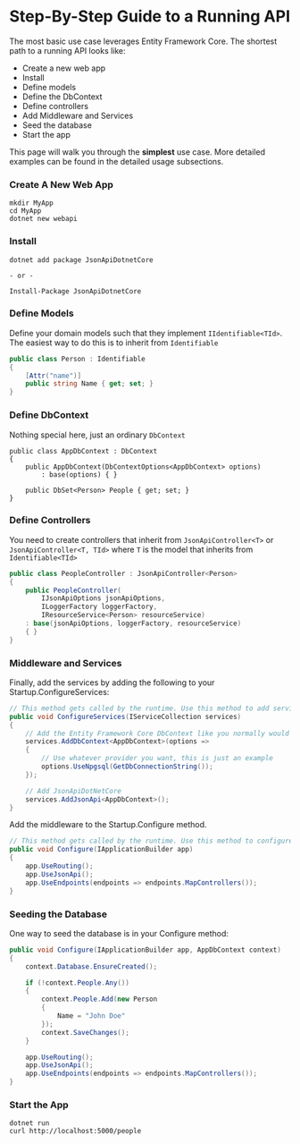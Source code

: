 # Step-By-Step Guide to a Running API

The most basic use case leverages Entity Framework Core.
The shortest path to a running API looks like:

- Create a new web app
- Install
- Define models
- Define the DbContext
- Define controllers
- Add Middleware and Services
- Seed the database
- Start the app

This page will walk you through the **simplest** use case. More detailed examples can be found in the detailed usage subsections.

### Create A New Web App

```
mkdir MyApp
cd MyApp
dotnet new webapi
```

### Install

```
dotnet add package JsonApiDotnetCore

- or -

Install-Package JsonApiDotnetCore
```

### Define Models

Define your domain models such that they implement `IIdentifiable<TId>`.
The easiest way to do this is to inherit from `Identifiable`

```c#
public class Person : Identifiable
{
    [Attr("name")]
    public string Name { get; set; }
}
```

### Define DbContext

Nothing special here, just an ordinary `DbContext`

```
public class AppDbContext : DbContext
{
    public AppDbContext(DbContextOptions<AppDbContext> options)
        : base(options) { }

    public DbSet<Person> People { get; set; }
}
```

### Define Controllers

You need to create controllers that inherit from `JsonApiController<T>` or `JsonApiController<T, TId>`
where `T` is the model that inherits from `Identifiable<TId>`

```c#
public class PeopleController : JsonApiController<Person>
{
    public PeopleController(
        IJsonApiOptions jsonApiOptions,
        ILoggerFactory loggerFactory,
        IResourceService<Person> resourceService)
    : base(jsonApiOptions, loggerFactory, resourceService)
    { }
}
```

### Middleware and Services

Finally, add the services by adding the following to your Startup.ConfigureServices:

```c#
// This method gets called by the runtime. Use this method to add services to the container.
public void ConfigureServices(IServiceCollection services)
{
    // Add the Entity Framework Core DbContext like you normally would
    services.AddDbContext<AppDbContext>(options =>
    {
        // Use whatever provider you want, this is just an example
        options.UseNpgsql(GetDbConnectionString());
    });

    // Add JsonApiDotNetCore
    services.AddJsonApi<AppDbContext>();
}
```

Add the middleware to the Startup.Configure method.

```c#
// This method gets called by the runtime. Use this method to configure the HTTP request pipeline.
public void Configure(IApplicationBuilder app)
{
    app.UseRouting();
    app.UseJsonApi();
    app.UseEndpoints(endpoints => endpoints.MapControllers());
}
```

### Seeding the Database

One way to seed the database is in your Configure method:

```c#
public void Configure(IApplicationBuilder app, AppDbContext context)
{
    context.Database.EnsureCreated();

    if (!context.People.Any())
    {
        context.People.Add(new Person
        {
            Name = "John Doe"
        });
        context.SaveChanges();
    }

    app.UseRouting();
    app.UseJsonApi();
    app.UseEndpoints(endpoints => endpoints.MapControllers());
}
```

### Start the App

```
dotnet run
curl http://localhost:5000/people
```
